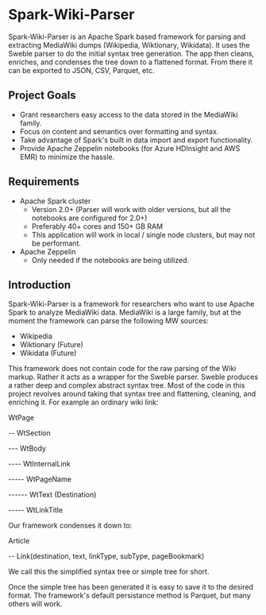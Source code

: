 # Spark-Wiki-Parser
Spark-Wiki-Parser is an Apache Spark based framework for parsing and extracting MediaWiki dumps (Wikipedia, Wiktionary, Wikidata).  It uses the Sweble parser to do the initial syntax tree generation.  The app then cleans, enriches, and condenses the tree down to a flattened format.  From there it can be exported to JSON, CSV, Parquet, etc.

## Project Goals
* Grant researchers easy access to the data stored in the MediaWiki family.
* Focus on content and semantics over formatting and syntax.
* Take advantage of Spark's built in data import and export functionality.
* Provide Apache Zeppelin notebooks (for Azure HDInsight and AWS EMR) to minimize the hassle.

## Requirements
* Apache Spark cluster 
  * Version 2.0+ (Parser will work with older versions, but all the notebooks are configured for 2.0+)
  * Preferably 40+ cores and 150+ GB RAM
  * This application will work in local / single node clusters, but may not be performant.
* Apache Zeppelin
  * Only needed if the notebooks are being utilized.

## Introduction
Spark-Wiki-Parser is a framework for researchers who want to use Apache Spark to analyze MediaWiki data.  MediaWiki is a large family, but at the moment the framework can parse the following MW sources:
* Wikipedia
* Wiktionary (Future)
* Wikidata (Future)

This framework does not contain code for the raw parsing of the Wiki markup.  Rather it acts as a wrapper for the Sweble parser.  Sweble produces a rather deep and complex abstract syntax tree.  Most of the code in this project revolves around taking that syntax tree and flattening, cleaning, and enriching it.  For example an ordinary wiki link:

WtPage

-- WtSection

--- WtBody

---- WtInternalLink

----- WtPageName

------ WtText (Destination)

----- WtLinkTitle

Our framework condenses it down to:

Article

-- Link(destination, text, linkType, subType, pageBookmark)

We call this the simplified syntax tree or simple tree for short.

Once the simple tree has been generated it is easy to save it to the desired format.  The framework's default persistance method is Parquet, but many others will work.
